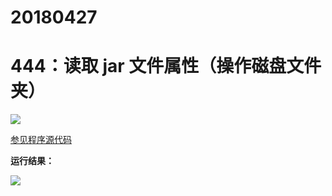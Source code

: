 # 20180427

# 444：读取 jar 文件属性（操作磁盘文件夹）

<img src="http://image.renkaigis.com/keepcoding/2018042701.png">

<a href="https://github.com/renkaigis/KeepCoding/tree/master/2018/04/27" target="_blank">参见程序源代码</a>

**运行结果：**

<img src="http://image.renkaigis.com/keepcoding/2018042702.png">